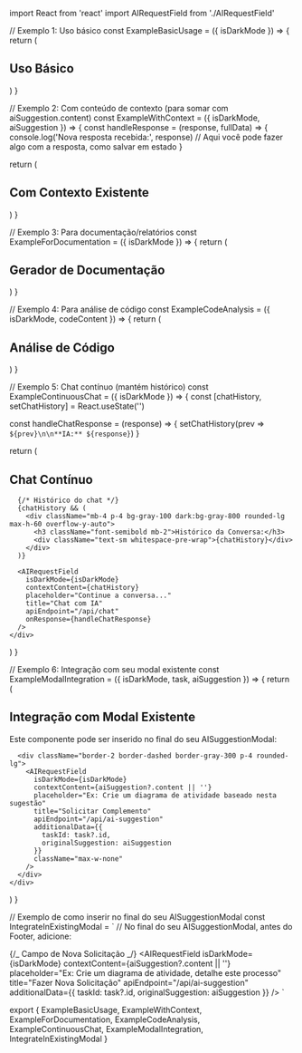 import React from 'react'
import AIRequestField from './AIRequestField'

// Exemplo 1: Uso básico
const ExampleBasicUsage = ({ isDarkMode }) => {
return (
<div className="p-6">
<h2 className="text-2xl font-bold mb-4">Uso Básico</h2>
<AIRequestField 
        isDarkMode={isDarkMode}
        placeholder="Ex: Crie um diagrama de atividade para login de usuário"
        title="Solicitar à IA"
      />
</div>
)
}

// Exemplo 2: Com conteúdo de contexto (para somar com aiSuggestion.content)
const ExampleWithContext = ({ isDarkMode, aiSuggestion }) => {
const handleResponse = (response, fullData) => {
console.log('Nova resposta recebida:', response)
// Aqui você pode fazer algo com a resposta, como salvar em estado
}

return (
<div className="p-6">
<h2 className="text-2xl font-bold mb-4">Com Contexto Existente</h2>
<AIRequestField
isDarkMode={isDarkMode}
contextContent={aiSuggestion?.content || ''}
placeholder="Ex: Adicione mais detalhes ao diagrama, inclua casos de erro"
title="Expandir Sugestão da IA"
onResponse={handleResponse}
additionalData={{
          taskId: 'task-123',
          type: 'expansion'
        }}
/>
</div>
)
}

// Exemplo 3: Para documentação/relatórios
const ExampleForDocumentation = ({ isDarkMode }) => {
return (
<div className="p-6">
<h2 className="text-2xl font-bold mb-4">Gerador de Documentação</h2>
<AIRequestField 
        isDarkMode={isDarkMode}
        placeholder="Ex: Gere a documentação técnica para esta API"
        title="Gerar Documentação"
        apiEndpoint="/api/generate-documentation"
        className="max-w-4xl"
      />
</div>
)
}

// Exemplo 4: Para análise de código
const ExampleCodeAnalysis = ({ isDarkMode, codeContent }) => {
return (
<div className="p-6">
<h2 className="text-2xl font-bold mb-4">Análise de Código</h2>
<AIRequestField
isDarkMode={isDarkMode}
contextContent={codeContent}
placeholder="Ex: Analise este código e sugira melhorias de performance"
title="Analisar Código"
apiEndpoint="/api/analyze-code"
additionalData={{
          language: 'javascript',
          analysisType: 'performance'
        }}
/>
</div>
)
}

// Exemplo 5: Chat contínuo (mantém histórico)
const ExampleContinuousChat = ({ isDarkMode }) => {
const [chatHistory, setChatHistory] = React.useState('')

const handleChatResponse = (response) => {
setChatHistory(prev => `${prev}\n\n**IA:** ${response}`)
}

return (
<div className="p-6">
<h2 className="text-2xl font-bold mb-4">Chat Contínuo</h2>

      {/* Histórico do chat */}
      {chatHistory && (
        <div className="mb-4 p-4 bg-gray-100 dark:bg-gray-800 rounded-lg max-h-60 overflow-y-auto">
          <h3 className="font-semibold mb-2">Histórico da Conversa:</h3>
          <div className="text-sm whitespace-pre-wrap">{chatHistory}</div>
        </div>
      )}

      <AIRequestField
        isDarkMode={isDarkMode}
        contextContent={chatHistory}
        placeholder="Continue a conversa..."
        title="Chat com IA"
        apiEndpoint="/api/chat"
        onResponse={handleChatResponse}
      />
    </div>

)
}

// Exemplo 6: Integração com seu modal existente
const ExampleModalIntegration = ({ isDarkMode, task, aiSuggestion }) => {
return (
<div className="p-6">
<h2 className="text-2xl font-bold mb-4">Integração com Modal Existente</h2>
<p className="mb-4 text-gray-600">
Este componente pode ser inserido no final do seu AISuggestionModal:
</p>

      <div className="border-2 border-dashed border-gray-300 p-4 rounded-lg">
        <AIRequestField
          isDarkMode={isDarkMode}
          contextContent={aiSuggestion?.content || ''}
          placeholder="Ex: Crie um diagrama de atividade baseado nesta sugestão"
          title="Solicitar Complemento"
          apiEndpoint="/api/ai-suggestion"
          additionalData={{
            taskId: task?.id,
            originalSuggestion: aiSuggestion
          }}
          className="max-w-none"
        />
      </div>
    </div>

)
}

// Exemplo de como inserir no final do seu AISuggestionModal
const IntegrateInExistingModal = `
// No final do seu AISuggestionModal, antes do Footer, adicione:

{/_ Campo de Nova Solicitação _/}
<AIRequestField
isDarkMode={isDarkMode}
contextContent={aiSuggestion?.content || ''}
placeholder="Ex: Crie um diagrama de atividade, detalhe este processo"
title="Fazer Nova Solicitação"
apiEndpoint="/api/ai-suggestion"
additionalData={{
    taskId: task?.id,
    originalSuggestion: aiSuggestion
  }}
/>
`

export {
ExampleBasicUsage,
ExampleWithContext,
ExampleForDocumentation,
ExampleCodeAnalysis,
ExampleContinuousChat,
ExampleModalIntegration,
IntegrateInExistingModal
}
